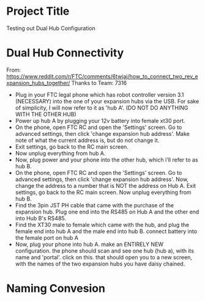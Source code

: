 # Project Title
Testing out Dual Hub Configuration

# Dual Hub Connectivity

From: https://www.reddit.com/r/FTC/comments/6twjaj/how_to_connect_two_rev_expansion_hubs_together/
Thanks to Team: 7316

- Plug in your FTC legal phone which has robot controller version 3.1 (NECESSARY) into the one of your expansion hubs via the USB. For sake of simplicity, I will now refer to it as 'hub A'. (DO NOT DO ANYTHING WITH THE OTHER HUB)
- Power up hub A by plugging your 12v battery into female xt30 port.
- On the phone, open FTC RC and open the 'Settings' screen. Go to advanced settings, then click 'change expansion hub address'. Make note of what the current address is, but do not change it.
- Exit settings, go back to the RC main screen.
- Now unplug everything from hub A.
- Now, plug power and your phone into the other hub, which i'll refer to as hub B. 
- On the phone, open FTC RC and open the 'Settings' screen. Go to advanced settings, then click 'change expansion hub address'. Now, change the address to a number that is NOT the address on Hub A. Exit settings, go back to the RC main screen. Now unplug everything from hub B.
- Find the 3pin JST PH cable that came with the purchase of the expansion hub. Plug one end into the RS485 on Hub A and the other end into Hub B's RS485.
- Find the XT30 male to female which came with the hub, and plug the female end into hub A and the male end into hub B. connect battery into the female port on hub A 
- Now, plug your phone into hub A. make an ENTIRELY NEW configuration. the phone should scan and see one hub (hub a), with its name and 'portal'. click on this. that should open you to a new screen, with the names of the two expansion hubs you have daisy chained.

# Naming Convesion 
